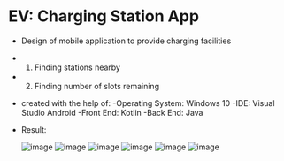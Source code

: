 # EV: Charging Station App 
* Design of mobile application to provide charging facilities
* 1) Finding stations nearby
* 2) Finding number of slots remaining

* created with the help of:
 -Operating System: Windows 10
 -IDE: Visual Studio Android
 -Front End: Kotlin
 -Back End: Java

* Result:
  
  ![image](https://github.com/rutuja-bhosale/EV-app/assets/91863575/3ee20376-68c4-40bc-a886-771c17ad861a)
  ![image](https://github.com/rutuja-bhosale/EV-app/assets/91863575/905b1c27-258f-4a62-8f62-5dc5b4e1f409)
  ![image](https://github.com/rutuja-bhosale/EV-app/assets/91863575/dc7c7ba9-ff62-4dd8-a68e-ff1f53d655e0)
  ![image](https://github.com/rutuja-bhosale/EV-app/assets/91863575/b49d2731-a9e4-4975-acb6-56922ff7af94)
  ![image](https://github.com/rutuja-bhosale/EV-app/assets/91863575/7c55d574-3acf-4bd2-bd0d-fd8a5ae81bc9)
  ![image](https://github.com/rutuja-bhosale/EV-app/assets/91863575/890b0d53-c300-4b5d-bd6a-244d9076a095)

